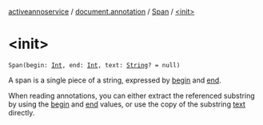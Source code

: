 [activeannoservice](../../index.md) / [document.annotation](../index.md) / [Span](index.md) / [&lt;init&gt;](./-init-.md)

# &lt;init&gt;

`Span(begin: `[`Int`](https://kotlinlang.org/api/latest/jvm/stdlib/kotlin/-int/index.html)`, end: `[`Int`](https://kotlinlang.org/api/latest/jvm/stdlib/kotlin/-int/index.html)`, text: `[`String`](https://kotlinlang.org/api/latest/jvm/stdlib/kotlin/-string/index.html)`? = null)`

A span is a single piece of a string, expressed by [begin](begin.md) and [end](end.md).

When reading annotations, you can either extract the referenced substring by using the [begin](begin.md) and [end](end.md) values,
or use the copy of the substring [text](text.md) directly.


